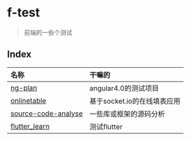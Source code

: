 # f-test

> 前端的一些个测试


## Index

|名称|干嘛的|
|:----|:-----|
|[ng-plan](./ng-plan)|angular4.0的测试项目|
|[onlinetable](./onlinetable)|基于socket.io的在线填表应用|
|[source-code-analyse](./source-code-analyse)|一些库或框架的源码分析|
|[flutter_learn](./flutter_learn)|测试flutter|